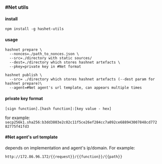 ### #Net utils

#### install

```
npm install -g hashet-utils
```

#### usage

```
hashnet prepare \
  --nonces=./path_to_nonces.json \
  --src=./directory with static sources/
  --dest=./directory which stores hashnet artefacts \
  --pkey=private key in #Net format
```

```
hashnet publish \
  --src= ./directory which stores hashnet artefacts (--dest param for hashnet prepare)\
  --agent=#Net agent's url template, can appears multiple times
```

#### private key format

```
[sign function].[hash function]:[key value - hex]
```

for example: ``secp256k1.sha256:b3dd3803e2c02c11f5ce26ef284cc7a092ce688943007848cd77282775f41fd3``

#### #Net agent's url template

depends on implementation and agent's ip/domain. For example:

```
http://172.86.96.172/{{request}}/{{function}}/{{path}} 
```
